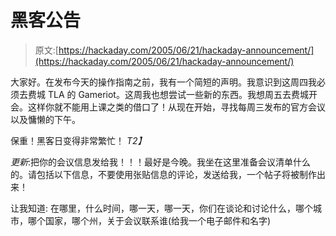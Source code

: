 # 黑客公告

> 原文:[https://hackaday.com/2005/06/21/hackaday-announcement/](https://hackaday.com/2005/06/21/hackaday-announcement/)

大家好。在发布今天的操作指南之前，我有一个简短的声明。我意识到这周四我必须去费城 TLA 的 Gameriot。这周我也想尝试一些新的东西。我想周五去费城开会。这样你就不能用上课之类的借口了！从现在开始，寻找每周三发布的官方会议以及慵懒的下午。

保重！黑客日变得非常繁忙！ *T2】*

*更新*:把你的会议信息发给我！！！最好是今晚。我坐在这里准备会议清单什么的。请包括以下信息，不要使用张贴信息的评论，发送给我，一个帖子将被制作出来！

让我知道:
在哪里，什么时间，哪一天，哪一天，你们在谈论和讨论什么，哪个城市，哪个国家，哪个州，关于会议联系谁(给我一个电子邮件和名字)